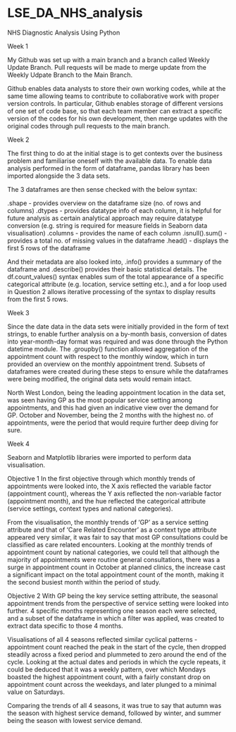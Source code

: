 # LSE_DA_NHS_analysis
NHS Diagnostic Analysis Using Python

Week 1

My Github was set up with a main branch and a branch called Weekly Update Branch. Pull requests will be made to merge update from the Weekly Udpate Branch to the Main Branch.

Github enables data analysts to store their own working codes, while at the same time allowing teams to contribute to collaborative work with proper version controls. In particular, Github enables storage of different versions of one set of code base, so that each team member can extract a specific version of the codes for his own development, then merge updates with the original codes through pull requests to the main branch.


Week 2

The first thing to do at the initial stage is to get contexts over the business problem and familiarise oneself with the available data. To enable data analysis performed in the form of dataframe, pandas library has been imported alongside the 3 data sets.

The 3 dataframes are then sense checked with the below syntax:

.shape - provides overview on the dataframe size (no. of rows and columns)
.dtypes - provides datatype info of each column, it is helpful for future analysis as certain analytical approach may require datatype conversion (e.g. string is required for measure fields in Seaborn data visualisation)
.columns - provides the name of each column
.isnull().sum() - provides a total no. of missing values in the dataframe
.head() - displays the first 5 rows of the dataframe 

And their metadata are also looked into, .info() provides a summary of the dataframe and .describe() provides their basic statistical details. The df.count_values() syntax enables sum of the total appearance of a specific categorical attribute (e.g. location, service setting etc.), and a for loop used in Question 2 allows iterative processing of the syntax to display results from the first 5 rows.


Week 3

Since the date data in the data sets were initially provided in the form of text strings, to enable further analysis on a by-month basis, conversion of dates into year-month-day format was required and was done through the Python datetime module. The .groupby() function allowed aggregation of the appointment count with respect to the monthly window, which in turn provided an overview on the monthly appointment trend. Subsets of dataframes were created during these steps to ensure while the dataframes were being modified, the original data sets would remain intact.

North West London, being the leading appointment location in the data set, was seen having GP as the most popular service setting among appointments, and this had given an indicative view over the demand for GP. October and November, being the 2 months with the highest no. of appointments, were the period that would require further deep diving for sure.


Week 4

Seaborn and Matplotlib libraries were imported to perform data visualisation.

Objective 1
In the first objective through which monthly trends of appointments were looked into, the X axis reflected the variable factor (appointment count), whereas the Y axis reflected the non-variable factor (appointment month), and the hue reflected the categorical attribute (service settings, context types and national categories). 

From the visualisation, the monthly trends of ‘GP’ as a service setting attribute and that of ‘Care Related Encounter’ as a context type attribute appeared very similar, it was fair to say that most GP consultations could be classified as care related encounters. Looking at the monthly trends of appointment count by national categories, we could tell that although the majority of appointments were routine general consultations, there was a surge in appointment count in October at planned clinics, the increase cast a significant impact on the total appointment count of the month, making it the second busiest month within the period of study.

Objective 2
With GP being the key service setting attribute, the seasonal appointment trends from the perspective of service setting were looked into further. 4 specific months representing one season each were selected, and a subset of the dataframe in which a filter was applied, was created to extract data specific to those 4 months.

Visualisations of all 4 seasons reflected similar cyclical patterns - appointment count reached the peak in the start of the cycle, then dropped steadily across a fixed period and plummeted to zero around the end of the cycle. Looking at the actual dates and periods in which the cycle repeats, it could be deduced that it was a weekly pattern, over which Mondays boasted the highest appointment count, with a fairly constant drop on appointment count across the weekdays, and later plunged to a minimal value on Saturdays.

Comparing the trends of all 4 seasons, it was true to say that autumn was the season with highest service demand, followed by winter, and summer being the season with lowest service demand.

